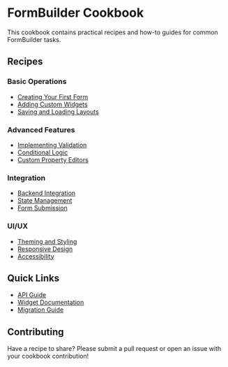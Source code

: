# FormBuilder Cookbook

This cookbook contains practical recipes and how-to guides for common FormBuilder tasks.

## Recipes

### Basic Operations
- [Creating Your First Form](01-creating-first-form.md)
- [Adding Custom Widgets](02-adding-custom-widgets.md)
- [Saving and Loading Layouts](03-saving-loading-layouts.md)

### Advanced Features
- [Implementing Validation](04-implementing-validation.md)
- [Conditional Logic](05-conditional-logic.md)
- [Custom Property Editors](06-custom-property-editors.md)

### Integration
- [Backend Integration](07-backend-integration.md)
- [State Management](08-state-management.md)
- [Form Submission](09-form-submission.md)

### UI/UX
- [Theming and Styling](10-theming-styling.md)
- [Responsive Design](11-responsive-design.md)
- [Accessibility](12-accessibility.md)

## Quick Links

- [API Guide](../api_guide.md)
- [Widget Documentation](../widgets.md)
- [Migration Guide](../migration.md)

## Contributing

Have a recipe to share? Please submit a pull request or open an issue with your cookbook contribution!